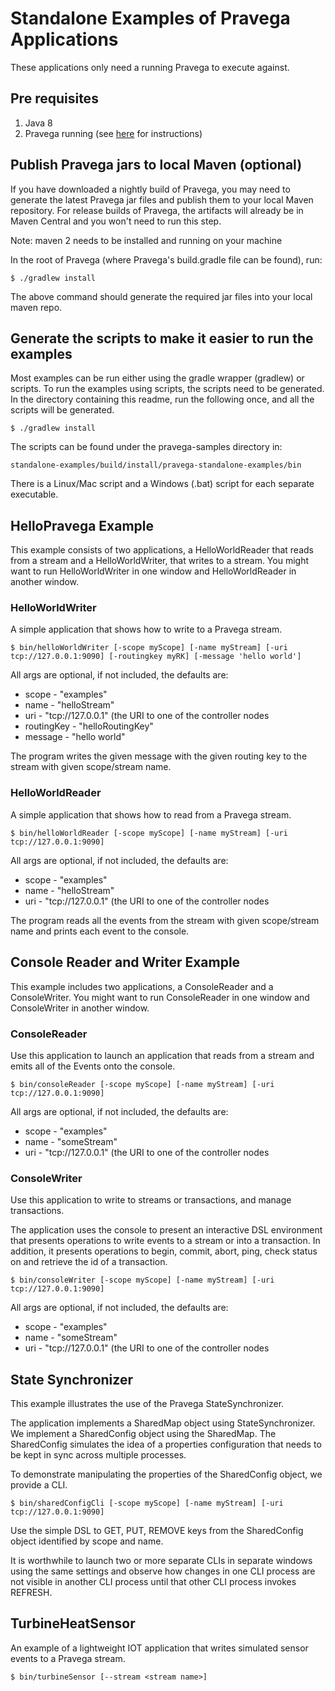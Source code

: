 # Standalone Examples of Pravega Applications
These applications only need a running Pravega to execute against.

## Pre requisites
1. Java 8
2. Pravega running (see [here](http://pravega.io/docs/getting-started/) for instructions)


## Publish Pravega jars to local Maven (optional)
If you have downloaded a nightly build of Pravega, you may need to generate the latest Pravega jar files and publish them to your local Maven repository.
For release builds of Pravega, the artifacts will already be in Maven Central and you won't need to run this step.

Note: maven 2 needs to be installed and running on your machine

In the root of Pravega (where Pravega's build.gradle file can be found), run:

```
$ ./gradlew install
```

The above command should generate the required jar files into your local maven repo.

## Generate the scripts to make it easier to run the examples
Most examples can be run either using the gradle wrapper (gradlew) or scripts.
To run the examples using scripts, the scripts need to be generated.  In the directory containing this readme, run the following once, and all the scripts will be generated.

```
$ ./gradlew install
```

The scripts can be found under the pravega-samples directory in:

```
standalone-examples/build/install/pravega-standalone-examples/bin
```

There is a Linux/Mac script and a Windows (.bat) script for each separate executable.

## HelloPravega Example
This example consists of two applications, a HelloWorldReader that reads from a stream and a HelloWorldWriter, that writes to a stream.  You might want to run HelloWorldWriter in one window and HelloWorldReader in another window.

### HelloWorldWriter
A simple application that shows how to write to a Pravega stream.

```
$ bin/helloWorldWriter [-scope myScope] [-name myStream] [-uri tcp://127.0.0.1:9090] [-routingkey myRK] [-message 'hello world']
```

All args are optional, if not included, the defaults are:

 * scope - "examples"
 * name - "helloStream"
 * uri - "tcp://127.0.0.1" (the URI to one of the controller nodes
 * routingKey - "helloRoutingKey"
 * message - "hello world"

The program writes the given message with the given routing key to the stream with given scope/stream name.

### HelloWorldReader
A simple application that shows how to read from a Pravega stream.

```
$ bin/helloWorldReader [-scope myScope] [-name myStream] [-uri tcp://127.0.0.1:9090]
```

All args are optional, if not included, the defaults are:

 * scope - "examples"
 * name - "helloStream"
 * uri - "tcp://127.0.0.1" (the URI to one of the controller nodes

The program reads all the events from the stream with given scope/stream name and prints each event to the console.


## Console Reader and Writer Example
This example includes two applications, a ConsoleReader and a ConsoleWriter.  You might want to run ConsoleReader in one window and ConsoleWriter in another window.

### ConsoleReader
Use this application to launch an application that reads from a stream and emits all of the Events onto the console.

```
$ bin/consoleReader [-scope myScope] [-name myStream] [-uri tcp://127.0.0.1:9090]
```

All args are optional, if not included, the defaults are:

 * scope - "examples"
 * name - "someStream"
 * uri - "tcp://127.0.0.1" (the URI to one of the controller nodes

### ConsoleWriter
Use this application to write to streams or transactions, and manage transactions.

The application uses the console to present an interactive DSL environment that presents operations to write events to
a stream or into a transaction.  In addition, it presents operations to begin, commit, abort, ping, check status on and
retrieve the id of a transaction.

```
$ bin/consoleWriter [-scope myScope] [-name myStream] [-uri tcp://127.0.0.1:9090]
```

All args are optional, if not included, the defaults are:

 * scope - "examples"
 * name - "someStream"
 * uri - "tcp://127.0.0.1" (the URI to one of the controller nodes

## State Synchronizer
This example illustrates the use of the Pravega StateSynchronizer.

The application implements a SharedMap object using StateSynchronizer.  We implement a SharedConfig object using
the SharedMap.  The SharedConfig simulates the idea of a properties configuration that needs to be kept in sync
across multiple processes.

To demonstrate manipulating the properties of the SharedConfig object, we provide a CLI.

```
$ bin/sharedConfigCli [-scope myScope] [-name myStream] [-uri tcp://127.0.0.1:9090]
```

Use the simple DSL to GET, PUT, REMOVE keys from the SharedConfig object identified by scope and name.

It is worthwhile to launch two or more separate CLIs in separate windows using the same settings and observe how changes in one
CLI process are not visible in another CLI process until that other CLI process invokes REFRESH.

## TurbineHeatSensor

An example of a lightweight IOT application that writes simulated sensor events to a Pravega stream.

```
$ bin/turbineSensor [--stream <stream name>]
```